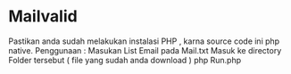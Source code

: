 # Mailvalid
Pastikan anda sudah melakukan instalasi PHP , karna source code ini php native.  Penggunaan :  Masukan List Email pada Mail.txt Masuk ke directory Folder tersebut ( file yang sudah anda download ) php Run.php
